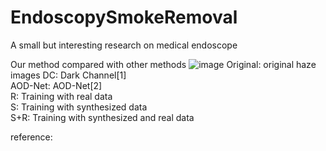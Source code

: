 # EndoscopySmokeRemoval
 A small but interesting research on medical endoscope
 
 Our method compared with other methods
![image](https://github.com/ColaBreadQAQ/EndoscopySmokeRemoval/blob/master/example/example.gif)
 Original: original haze images
 DC: Dark Channel[1]  
 AOD-Net: AOD-Net[2]  
 R: Training with real data  
 S: Training with synthesized data  
 S+R: Training with synthesized and real data  

 reference:
 